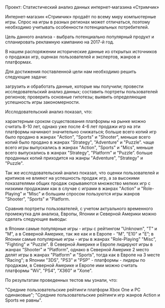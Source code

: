 Проект: Статистический анализ данных интернет-магазина «Стримчик»


Интернет-магазин «Стримчик» продаёт по всему миру компьютерные игры. Спрос на игры в разных регионах может отличаться, поэтому необходимо учитывать особенности потенциальных потребителей.

Цель данного анализа - выбрать потенциально популярный продукт и спланировать рекламную кампанию на 2017-й год.

В нашем распоряжении исторические данные из открытых источников о продажах игр, оценках пользователей и экспертов, жанров и платформах.


Для достижения поставленной цели нам необходимо решить следующие задачи:

загрузить и обработать данные, которые мы получили;
провести исследовательский анализ данных;
составить портреты пользователей регионов;
проверить основные гипотезы;
выявить определяющие успешность игры закономерности.


Исслодовательский анализ показал, что:

характерным сроком существования платформы на рынке можно считать 8-10 лет, однако уже после 4-6 лет продажи игр на эти платформы начинают значительно снижаться;
больше всего копий игр было продано в жанрах "Action", "Sports" и "Shooter", меньше всего копий было продано в жанрах "Strategy", "Adventure" и "Puzzle”.
чаще всего игры выпускались в жанрах "Action", "Sports" и "Mics", меньше всего выпускались в жанрах "Strategy", "Platform" и "Puzzle”.
больше проданных копий приходится на жанры "Adventure", "Strategy" и "Puzzle".


Так же исслодовательский анализ показал, что оценки пользователей и критиков не влияют на успешность продаж игр, а за высокими показателями общих продаж скрываяются множество мелких игр с низкими продажами как в случае с играми в жанрах "Action" и "Role-Playing" и "Misc" и большим спросом пользуются игры жанров "Shooter", "Sports" и "Platform.


Сравнив портреты пользователей, с учетом актуального временного промежутка для анализа, Европы, Японии и Северной Америки можно сделать следующие выводы:

в Японии самые популярные игры - игры с рейтингом "Unknown", "T" и "M", а в Северной Америке, так же как и в Европе - "M", "E10" и "E”;
в Японии самые популярные игры - игры в жанрах "Role-Playing" "Misc", "Fighting" и "Puzzle". В Северной Америке и Европе лидируют игры в жанрах "Shooter" и "Platform", однако в Северной Америке 2 место делят игры в жанрах "Platform" и "Sports", тогда как в Европе на 3 месте "Racing";
в Японии "3DS", "PS3" и "PSP" - платформы - лидеры по продажам, в Северной Америке и Европе ими можно считать платформы "Wii", "PS4", "X360" и "Xone".

По результатам проведенных тестов мы узнали, что:

"Средние пользовательские рейтинги платформ Xbox One и PC одинаковые";
"Средние пользовательские рейтинги игр жанров Action и Sports не равны".
